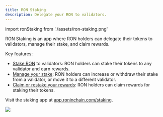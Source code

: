 ```yaml
---
title: RON Staking
description: Delegate your RON to validators.
---
```


import ronStaking from './assets/ron-staking.png'

RON Staking is an app where RON holders can delegate their tokens to validators, manage their stake, and claim rewards.

Key features:

* [Stake RON](./../delegators/onboarding/become-delegator.mdx) to validators: RON holders can stake their tokens to any validator and earn rewards.
* [Manage your stake](./../delegators/manage/stake.mdx): RON holders can increase or withdraw their stake from a validator, or move it to a different validator.
* [Claim or restake your rewards](./../delegators/manage/claim-rewards.mdx): RON holders can claim rewards for staking their tokens.

Visit the staking app at [app.roninchain.com/staking](https://app.roninchain.com/staking).

<img src={ronStaking} width={1200} />
